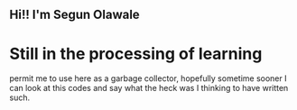 ##  Hi!! I'm Segun Olawale
# Still in the processing of learning
permit me to use here as a garbage collector, hopefully sometime sooner I can look at this codes and say what the heck was I thinking to have written such.
